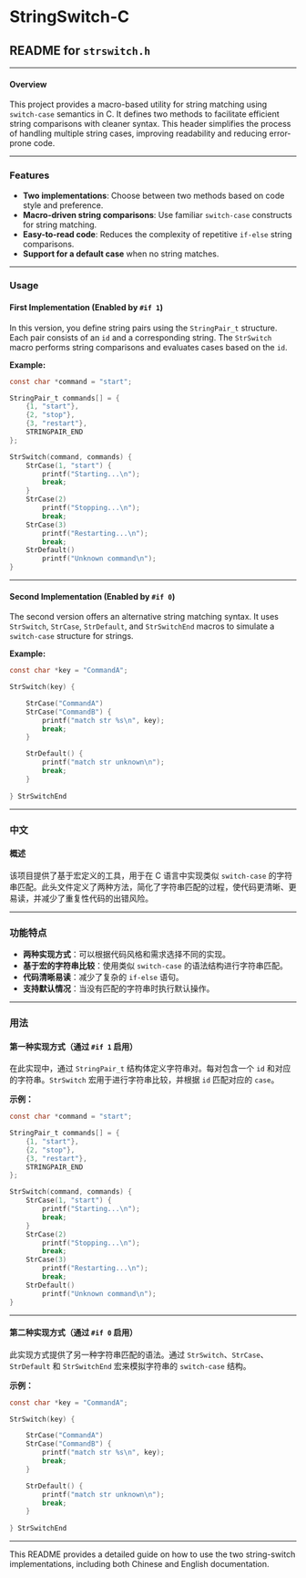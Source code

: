 # StringSwitch-C

## README for `strswitch.h`

---

#### Overview
This project provides a macro-based utility for string matching using `switch-case` semantics in C. It defines two methods to facilitate efficient string comparisons with cleaner syntax. This header simplifies the process of handling multiple string cases, improving readability and reducing error-prone code.

---

### Features
- **Two implementations**: Choose between two methods based on code style and preference.
- **Macro-driven string comparisons**: Use familiar `switch-case` constructs for string matching.
- **Easy-to-read code**: Reduces the complexity of repetitive `if-else` string comparisons.
- **Support for a default case** when no string matches.

---

### Usage

#### First Implementation (Enabled by `#if 1`)

In this version, you define string pairs using the `StringPair_t` structure. Each pair consists of an `id` and a corresponding string. The `StrSwitch` macro performs string comparisons and evaluates cases based on the `id`.

**Example:**
```c
const char *command = "start";

StringPair_t commands[] = {
    {1, "start"},
    {2, "stop"},
    {3, "restart"},
    STRINGPAIR_END
};

StrSwitch(command, commands) {
    StrCase(1, "start") {
        printf("Starting...\n");
        break;
    }
    StrCase(2)
        printf("Stopping...\n");
        break;
    StrCase(3)
        printf("Restarting...\n");
        break;
    StrDefault()
        printf("Unknown command\n");
}
```

---

#### Second Implementation (Enabled by `#if 0`)

The second version offers an alternative string matching syntax. It uses `StrSwitch`, `StrCase`, `StrDefault`, and `StrSwitchEnd` macros to simulate a `switch-case` structure for strings.

**Example:**
```c
const char *key = "CommandA";

StrSwitch(key) {

    StrCase("CommandA")
    StrCase("CommandB") {
        printf("match str %s\n", key);
        break;
    }

    StrDefault() {
        printf("match str unknown\n");
        break;
    }
    
} StrSwitchEnd
```

---

### 中文

#### 概述
该项目提供了基于宏定义的工具，用于在 C 语言中实现类似 `switch-case` 的字符串匹配。此头文件定义了两种方法，简化了字符串匹配的过程，使代码更清晰、更易读，并减少了重复性代码的出错风险。

---

### 功能特点
- **两种实现方式**：可以根据代码风格和需求选择不同的实现。
- **基于宏的字符串比较**：使用类似 `switch-case` 的语法结构进行字符串匹配。
- **代码清晰易读**：减少了复杂的 `if-else` 语句。
- **支持默认情况**：当没有匹配的字符串时执行默认操作。

---

### 用法

#### 第一种实现方式（通过 `#if 1` 启用）

在此实现中，通过 `StringPair_t` 结构体定义字符串对。每对包含一个 `id` 和对应的字符串。`StrSwitch` 宏用于进行字符串比较，并根据 `id` 匹配对应的 `case`。

**示例：**
```c
const char *command = "start";

StringPair_t commands[] = {
    {1, "start"},
    {2, "stop"},
    {3, "restart"},
    STRINGPAIR_END
};

StrSwitch(command, commands) {
    StrCase(1, "start") {
        printf("Starting...\n");
        break;
    }
    StrCase(2)
        printf("Stopping...\n");
        break;
    StrCase(3)
        printf("Restarting...\n");
        break;
    StrDefault()
        printf("Unknown command\n");
}
```

---

#### 第二种实现方式（通过 `#if 0` 启用）

此实现方式提供了另一种字符串匹配的语法。通过 `StrSwitch`、`StrCase`、`StrDefault` 和 `StrSwitchEnd` 宏来模拟字符串的 `switch-case` 结构。

**示例：**
```c
const char *key = "CommandA";

StrSwitch(key) {

    StrCase("CommandA")
    StrCase("CommandB") {
        printf("match str %s\n", key);
        break;
    }

    StrDefault() {
        printf("match str unknown\n");
        break;
    }
    
} StrSwitchEnd
```

---

This README provides a detailed guide on how to use the two string-switch implementations, including both Chinese and English documentation.
